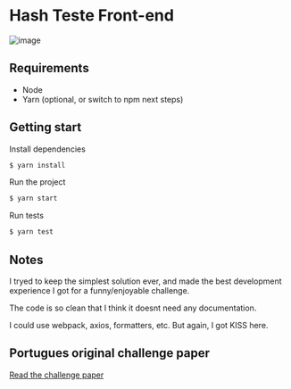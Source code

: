 # Hash Teste Front-end

![image](https://user-images.githubusercontent.com/1857527/94457288-bd6bb800-018a-11eb-8afd-2ea00b6452f7.png)

## Requirements

- Node
- Yarn (optional, or switch to npm next steps)

## Getting start

Install dependencies

```sh
$ yarn install
```

Run the project

```sh
$ yarn start
```

Run tests

```sh
$ yarn test
```

## Notes

I tryed to keep the simplest solution ever, and made the best development experience I got for a funny/enjoyable challenge.

The code is so clean that I think it doesnt need any documentation.

I could use webpack, axios, formatters, etc. But again, I got KISS here.

## Portugues original challenge paper

[Read the challenge paper](./CHALLENGE.md)
